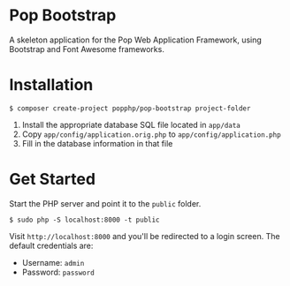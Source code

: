 Pop Bootstrap
=============

A skeleton application for the Pop Web Application Framework,
using Bootstrap and Font Awesome frameworks.

Installation
============

```console
$ composer create-project popphp/pop-bootstrap project-folder
```

1. Install the appropriate database SQL file located in `app/data`
2. Copy `app/config/application.orig.php` to `app/config/application.php`
3. Fill in the database information in that file

Get Started
===========

Start the PHP server and point it to the `public` folder.

```console
$ sudo php -S localhost:8000 -t public
```

Visit `http://localhost:8000` and you'll be redirected to a login
screen. The default credentials are:

* Username: `admin`
* Password: `password`

